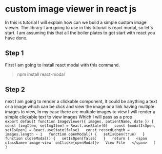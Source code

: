 # custom image viewer in react js
In this is tutorial I will explain how can we build a simple custom image viewer.
The library I am going to use in this tutorial is react modal, so let's start.
I am assuming this that all the boiler plates to get start with react you have done.
## Step 1
First I am going to install react modal with this command.  
  > npm install react-modal
## Step 2
next I am going to render a clickable component, It could be anything a text or a image which can be click and view the image or a link having multiple images to view, In my case there are multiple images to view I will render a simple clickable text to view images Which I will pass as a prop.  
    `export default function ImageViewer({ images, patientName, date }) {  
    const [imgItem, setImgItem] = React.useState(0)  
    const [modalIsOpen, setIsOpen] = React.useState(false)  
    const recordLength = images.length - 1  
    function openModal() {  
    setIsOpen(true)  
    }  
    function closeModal() {  
    setIsOpen(false)  
    }  
    return (  
    <span className='image-view' onClick={openModal}>  
        View File  
      </span>  
     )  
      }`  
